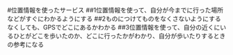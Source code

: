 #位置情報を使ったサービス
##1位置情報を使って、自分が今までに行った場所などがすぐにわかるようにする
##2ものにつけてものをなくさないようにする　なくしても、GPSでどこにあるかわかる
##3位置情報を使って、自分の近くにいるひとがどこを歩いたのか、どこに行ったかがわかり、自分が歩いたりするときの参考になる
